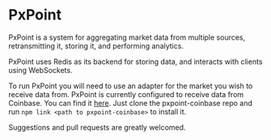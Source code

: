 # PxPoint
PxPoint is a system for aggregating market data from multiple sources, 
retransmitting it, storing it, and performing analytics.

PxPoint uses Redis as its backend for storing data, 
and interacts with clients using WebSockets.

To run PxPoint you will need to use an adapter for the 
market you wish to receive data from. PxPoint is currently configured to
receive data from Coinbase. 
You can find it [here](https://github.com/bjackson/pxpoint-coinbase).
Just clone the pxpoint-coinbase repo and
run `npm link <path to pxpoint-coinbase>`
to install it.

Suggestions and pull requests are greatly welcomed.
